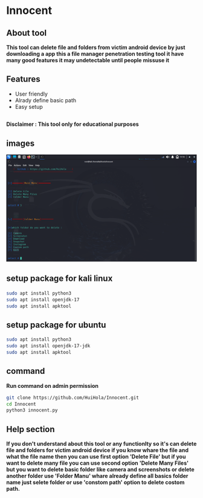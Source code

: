 # Innocent
## About tool
**This tool can delete file and folders from victim android device by just downloading a app this a file manager penetration testing tool it have many good features it may undetectable until people missuse it**


## Features
* User friendly
* Alrady define basic path 
* Easy setup
##
**Disclaimer : This tool only for educational purposes**

##

## images
![Getting Started](src/github1.png)

## setup package for kali linux
```bash
sudo apt install python3
sudo apt install openjdk-17
sudo apt install apktool
```
 ## setup package for ubuntu
```bash
sudo apt install python3
sudo apt install openjdk-17-jdk
sudo apt install apktool
```
 ## command
 **Run command on admin permission**
 ```bash
 git clone https://github.com/HuiHola/Innocent.git
 cd Innocent
 python3 innocent.py
 ``` 

## 
## Help section
**If you don't understand about this tool or any functionlty so it's can delete file and folders for victim android device if you know whare the file and what the file name then you can use first option 'Delete File' but if you want to delete many file you can use second option 'Delete Many Files' but you want to delete basic folder like camera and screenshots or delete another folder use 'Folder Manu' whare already define all basics
folder name just selete folder or use 'constom path' option to delete costom path.**
